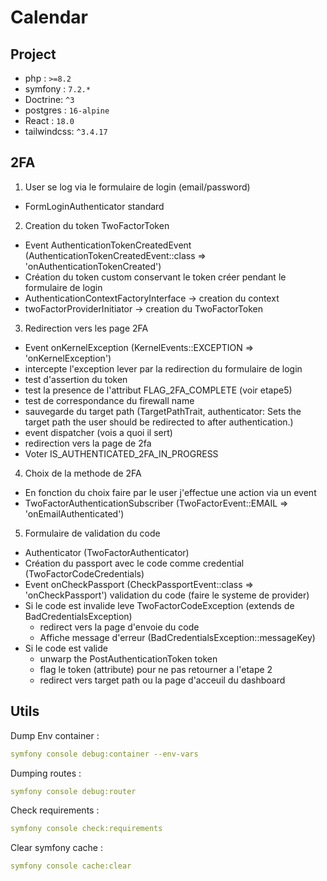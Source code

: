 # Calendar

## Project
- php : ```>=8.2```
- symfony : ```7.2.*```
- Doctrine: ```^3```
- postgres : ```16-alpine```
- React : ```18.0```
- tailwindcss: ```^3.4.17```

## 2FA
1. User se log via le formulaire de login (email/password)
- FormLoginAuthenticator standard
2. Creation du token TwoFactorToken
- Event AuthenticationTokenCreatedEvent (AuthenticationTokenCreatedEvent::class => 'onAuthenticationTokenCreated')
- Création du token custom conservant le token créer pendant le formulaire de login
- AuthenticationContextFactoryInterface -> creation du context
- twoFactorProviderInitiator -> creation du TwoFactorToken
3. Redirection vers les page 2FA
- Event onKernelException (KernelEvents::EXCEPTION => 'onKernelException')
- intercepte l'exception lever par la redirection du formulaire de login
- test d'assertion du token
- test la presence de l'attribut FLAG_2FA_COMPLETE (voir etape5)
- test de correspondance du firewall name
- sauvegarde du target path (TargetPathTrait, authenticator: Sets the target path the user should be redirected to after authentication.)
- event dispatcher (vois a quoi il sert)
- redirection vers la page de 2fa
- Voter IS_AUTHENTICATED_2FA_IN_PROGRESS

4. Choix de la methode de 2FA
- En fonction du choix faire par le user j'effectue une action via un event
- TwoFactorAuthenticationSubscriber (TwoFactorEvent::EMAIL => 'onEmailAuthenticated')


5. Formulaire de validation du code
- Authenticator (TwoFactorAuthenticator)
- Création du passport avec le code comme credential (TwoFactorCodeCredentials)
- Event onCheckPassport (CheckPassportEvent::class => 'onCheckPassport') validation du code (faire le systeme de provider)
- Si le code est invalide leve TwoFactorCodeException (extends de BadCredentialsException)
  - redirect vers la page d'envoie du code
  - Affiche message d'erreur (BadCredentialsException::messageKey)
- Si le code est valide
  - unwarp the PostAuthenticationToken  token
  - flag le token (attribute) pour ne pas retourner a l'etape 2
  - redirect vers target path ou la page d'acceuil du dashboard

## Utils

Dump Env container :
```yaml
symfony console debug:container --env-vars
```

Dumping routes :
```yaml
symfony console debug:router
```

Check requirements : 
```yaml
symfony console check:requirements
```

Clear symfony cache :
```yaml
symfony console cache:clear
```
